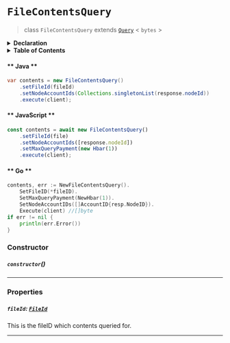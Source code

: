 # `FileContentsQuery`

> class `FileContentsQuery` extends [`Query`](reference/core/Query.md) < `bytes` >

<details>
<summary><b>Declaration</b></summary>

```typescript
class FileContentsQuery extends Query<bytes> {
    /* property */ fileId?: FileId;
}
```

</details>

<details>
<summary><b>Table of Contents</b></summary>

| Item | Java | JavaScript | Go
| - | - | - | - |
| [`fileId`](#fileid-fileid) | ✅ | ✅ | ✅

</details>

<!-- tabs:start -->

#### ** Java **

```java
var contents = new FileContentsQuery()
    .setFileId(fileId)
    .setNodeAccountIds(Collections.singletonList(response.nodeId))
    .execute(client);
```

#### ** JavaScript **

```javascript
const contents = await new FileContentsQuery()
    .setFileId(file)
    .setNodeAccountIds([response.nodeId])
    .setMaxQueryPayment(new Hbar(1))
    .execute(client);
```

#### ** Go **

```go
contents, err := NewFileContentsQuery().
    SetFileID(*fileID).
    SetMaxQueryPayment(NewHbar(1)).
    SetNodeAccountIDs([]AccountID{resp.NodeID}).
    Execute(client) //[]byte
if err != nil {
    println(err.Error())
}
```

<!-- tabs:end -->

### Constructor

##### `constructor`()

---

### Properties

##### `fileId`: [`FileId`](reference/file/FileId.md)

This is the fileID which contents queried for.

---
